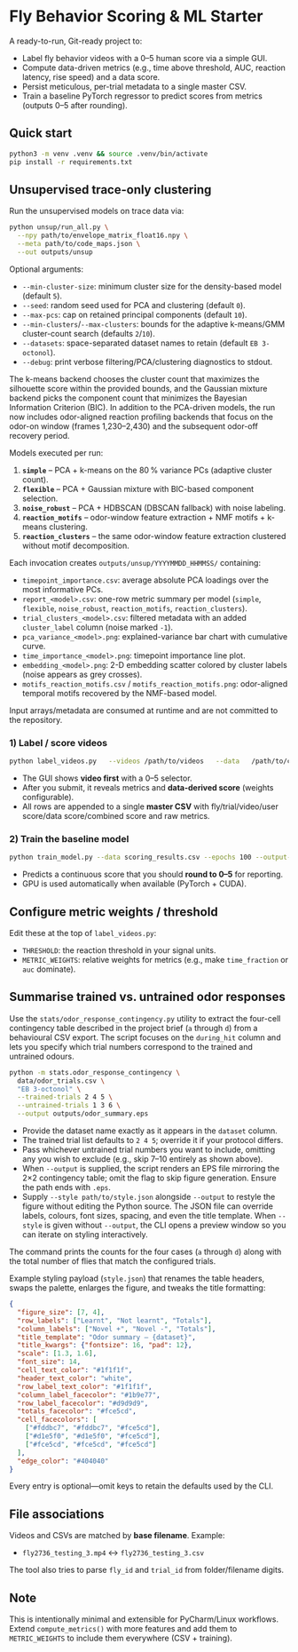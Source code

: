 # Fly Behavior Scoring & ML Starter

A ready-to-run, Git-ready project to:
- Label fly behavior videos with a 0–5 human score via a simple GUI.
- Compute data-driven metrics (e.g., time above threshold, AUC, reaction latency, rise speed) and a data score.
- Persist meticulous, per-trial metadata to a single master CSV.
- Train a baseline PyTorch regressor to predict scores from metrics (outputs 0–5 after rounding).

## Quick start

```bash
python3 -m venv .venv && source .venv/bin/activate
pip install -r requirements.txt
```

## Unsupervised trace-only clustering

Run the unsupervised models on trace data via:

```bash
python unsup/run_all.py \
  --npy path/to/envelope_matrix_float16.npy \
  --meta path/to/code_maps.json \
  --out outputs/unsup
```

Optional arguments:

- `--min-cluster-size`: minimum cluster size for the density-based model (default `5`).
- `--seed`: random seed used for PCA and clustering (default `0`).
- `--max-pcs`: cap on retained principal components (default `10`).
- `--min-clusters`/`--max-clusters`: bounds for the adaptive k-means/GMM cluster-count search (defaults `2`/`10`).
- `--datasets`: space-separated dataset names to retain (default `EB 3-octonol`).
- `--debug`: print verbose filtering/PCA/clustering diagnostics to stdout.

The k-means backend chooses the cluster count that maximizes the silhouette score within the provided bounds, and the Gaussian mixture backend picks the component count that minimizes the Bayesian Information Criterion (BIC). In addition to the PCA-driven models, the run now includes odor-aligned reaction profiling backends that focus on the odor-on window (frames 1,230–2,430) and the subsequent odor-off recovery period.

Models executed per run:

1. **`simple`** – PCA + k-means on the 80 % variance PCs (adaptive cluster count).
2. **`flexible`** – PCA + Gaussian mixture with BIC-based component selection.
3. **`noise_robust`** – PCA + HDBSCAN (DBSCAN fallback) with noise labeling.
4. **`reaction_motifs`** – odor-window feature extraction + NMF motifs + k-means clustering.
5. **`reaction_clusters`** – the same odor-window feature extraction clustered without motif decomposition.

Each invocation creates `outputs/unsup/YYYYMMDD_HHMMSS/` containing:

- `timepoint_importance.csv`: average absolute PCA loadings over the most informative PCs.
- `report_<model>.csv`: one-row metric summary per model (`simple`, `flexible`, `noise_robust`, `reaction_motifs`, `reaction_clusters`).
- `trial_clusters_<model>.csv`: filtered metadata with an added `cluster_label` column (noise marked `-1`).
- `pca_variance_<model>.png`: explained-variance bar chart with cumulative curve.
- `time_importance_<model>.png`: timepoint importance line plot.
- `embedding_<model>.png`: 2-D embedding scatter colored by cluster labels (noise appears as grey crosses).
- `motifs_reaction_motifs.csv` / `motifs_reaction_motifs.png`: odor-aligned temporal motifs recovered by the NMF-based model.

Input arrays/metadata are consumed at runtime and are not committed to the repository.

### 1) Label / score videos

```bash
python label_videos.py   --videos /path/to/videos   --data   /path/to/csvs   --output scoring_results.csv
```

- The GUI shows **video first** with a 0–5 selector.
- After you submit, it reveals metrics and **data-derived score** (weights configurable).
- All rows are appended to a single **master CSV** with fly/trial/video/user score/data score/combined score and raw metrics.

### 2) Train the baseline model

```bash
python train_model.py --data scoring_results.csv --epochs 100 --output-model fly_score_model.pth
```

- Predicts a continuous score that you should **round to 0–5** for reporting.
- GPU is used automatically when available (PyTorch + CUDA).

## Configure metric weights / threshold

Edit these at the top of `label_videos.py`:
- `THRESHOLD`: the reaction threshold in your signal units.
- `METRIC_WEIGHTS`: relative weights for metrics (e.g., make `time_fraction` or `auc` dominate).

## Summarise trained vs. untrained odor responses

Use the `stats/odor_response_contingency.py` utility to extract the four-cell
contingency table described in the project brief (``a`` through ``d``) from a
behavioural CSV export. The script focuses on the `during_hit` column and lets
you specify which trial numbers correspond to the trained and untrained odours.

```bash
python -m stats.odor_response_contingency \
  data/odor_trials.csv \
  "EB 3-octonol" \
  --trained-trials 2 4 5 \
  --untrained-trials 1 3 6 \
  --output outputs/odor_summary.eps
```

- Provide the dataset name exactly as it appears in the `dataset` column.
- The trained trial list defaults to `2 4 5`; override it if your protocol
  differs.
- Pass whichever untrained trial numbers you want to include, omitting any you
  wish to exclude (e.g., skip 7–10 entirely as shown above).
- When `--output` is supplied, the script renders an EPS file mirroring the 2×2
  contingency table; omit the flag to skip figure generation. Ensure the path
  ends with `.eps`.
- Supply `--style path/to/style.json` alongside `--output` to restyle the
  figure without editing the Python source. The JSON file can override labels,
  colours, font sizes, spacing, and even the title template. When `--style` is
  given without `--output`, the CLI opens a preview window so you can iterate on
  styling interactively.

The command prints the counts for the four cases (`a` through `d`) along with
the total number of flies that match the configured trials.

Example styling payload (`style.json`) that renames the table headers, swaps the
palette, enlarges the figure, and tweaks the title formatting:

```json
{
  "figure_size": [7, 4],
  "row_labels": ["Learnt", "Not learnt", "Totals"],
  "column_labels": ["Novel +", "Novel -", "Totals"],
  "title_template": "Odor summary — {dataset}",
  "title_kwargs": {"fontsize": 16, "pad": 12},
  "scale": [1.3, 1.6],
  "font_size": 14,
  "cell_text_color": "#1f1f1f",
  "header_text_color": "white",
  "row_label_text_color": "#1f1f1f",
  "column_label_facecolor": "#1b9e77",
  "row_label_facecolor": "#d9d9d9",
  "totals_facecolor": "#fce5cd",
  "cell_facecolors": [
    ["#fddbc7", "#fddbc7", "#fce5cd"],
    ["#d1e5f0", "#d1e5f0", "#fce5cd"],
    ["#fce5cd", "#fce5cd", "#fce5cd"]
  ],
  "edge_color": "#404040"
}
```

Every entry is optional—omit keys to retain the defaults used by the CLI.

## File associations

Videos and CSVs are matched by **base filename**. Example:
- `fly2736_testing_3.mp4` ↔ `fly2736_testing_3.csv`

The tool also tries to parse `fly_id` and `trial_id` from folder/filename digits.

## Note

This is intentionally minimal and extensible for PyCharm/Linux workflows. Extend `compute_metrics()` with more features and add them to `METRIC_WEIGHTS` to include them everywhere (CSV + training).
